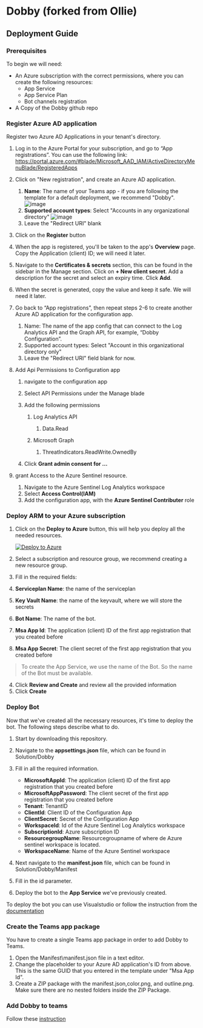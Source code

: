 # Dobby (forked from Ollie)

## Deployment Guide

### Prerequisites

To begin we will need:

- An Azure subscription with the correct permissions, where you can create the following resources:
  - App Service
  - App Service Plan
  - Bot channels registration
- A Copy of the Dobby github repo

### Register Azure AD application

Register two Azure AD Applications in your tenant's directory.

1. Log in to the Azure Portal for your subscription, and go to “App registrations”. You can use the following link: https://portal.azure.com/#blade/Microsoft_AAD_IAM/ActiveDirectoryMenuBlade/RegisteredApps
2. Click on "New registration", and create an Azure AD application.

   1. **Name**: The name of your Teams app - if you are following the template for a default deployment, we recommend "Dobby".
![image](https://user-images.githubusercontent.com/83395176/135573524-3964d067-4a61-4871-bb6b-0754f9238320.png)
   2. **Supported account types**: Select "Accounts in any organizational directory"
![image](https://user-images.githubusercontent.com/83395176/135573558-cf28ed43-a650-48b5-a34f-c63c5ed11749.png)
   3. Leave the "Redirect URI" blank

3. Click on the **Register** button
4. When the app is registered, you'll be taken to the app's **Overview** page. Copy the Application (client) ID; we will need it later. 
5. Navigate to the **Certificates & secrets** section, this can be found in the sidebar in the Manage section. Click on **+ New client secret**. Add a description for the secret and select an expiry time. Click **Add**.
6. When the secret is generated, copy the value and keep it safe. We will need it later.
7. Go back to “App registrations”, then repeat steps 2-6 to create another Azure AD application for the configuration app.

   1. Name: The name of the app config that can connect to the Log Analytics API and the Graph API, for example, “Dobby Configuration”.
   2. Supported account types: Select "Account in this organizational directory only"
   3. Leave the "Redirect URI" field blank for now.   
8. Add Api Permissions to Configuration app

   1. navigate to the configuration app
   2. Select API Permissions under the Manage blade
   3. Add the following permissions

      1. Log Analytics API

         1. Data.Read

      2. Microsoft Graph

         1. ThreatIndicators.ReadWrite.OwnedBy

   4. Click **Grant admin consent for ...**

9. grant Access to the Azure Sentinel resource.
  
   1. Navigate to the Azure Sentinel Log Analytics workspace
   2. Select **Access Control(IAM)**
   3. Add the configuration app, with the **Azure Sentinel Contributer** role

### Deploy ARM to your Azure subscription

1. Click on the **Deploy to Azure** button, this will help you deploy all the needed resources.

   [![Deploy to Azure](https://aka.ms/deploytoazurebutton)](https://portal.azure.com/#create/Microsoft.Template/uri/https%3A%2F%2Fraw.githubusercontent.com%2FBUI-SecOps%2FDobby-Bot%2Fmain%2FARMTemplates%2FazureDeploy.json)

2. Select a subscription and resource group, we recommend creating a new resource group.
3. Fill in the required fields:

  1. **Serviceplan Name**: the name of the serviceplan
  2. **Key Vault Name**: the name of the keyvault, where we will store the secrets
  3. **Bot Name**: The name of the bot.
  4. **Msa App Id**: The application (client) ID of the first app registration that you created before
  5. **Msa App Secret**: The client secret of the first app registration that you created before

> To create the App Service, we use the name of the Bot. So the name of the Bot must be available.

4. Click **Review and Create** and review all the provided information
5. Click **Create**

### Deploy Bot

Now that we've created all the necessary resources, it's time to deploy the bot. The following steps describe what to do.

1. Start by downloading this repository.
2. Navigate to the **appsettings.json** file, which can be found in Solution/Dobby
3. Fill in all the required information.

   - **MicrosoftAppId**: The application (client) ID of the first app registration that you created before
   - **MicrosoftAppPassword**: The client secret of the first app registration that you created before
   - **Tenant**: TenantID
   - **ClientId**: Client ID of the Configuration App
   - **ClientSecret**: Secret of the Configuration App
   - **WorkspaceId**: Id of the Azure Sentinel Log Analytics workspace
   - **SubscriptionId**: Azure subscription ID
   - **ResourcegroupName**: Resourcegroupname of where de Azure sentinel workspace is located.
   - **WorkspaceName**: Name of the Azure Sentinel workspace

5. Next navigate to the **manifest.json** file, which can be found in Solution/Dobby/Manifest
6. Fill in the id parameter.
7. Deploy the bot to the **App Service** we've previously created.

To deploy the bot you can use Visualstudio or follow the instruction from the [documentation](https://docs.microsoft.com/en-us/azure/bot-service/bot-builder-deploy-az-cli?view=azure-bot-service-4.0&tabs=csharp#deploy-the-bot-to-azure)

### Create the Teams app package

You have to create a single Teams app package in order to add Dobby to Teams.

1. Open the Manifest\manifest.json file in a text editor.
2. Change the <MicrosoftAppId> placeholder to your Azure AD application's ID from above. This is the same GUID that you entered in the template under "Msa App Id".
3. Create a ZIP package with the manifest.json,color.png, and outline.png. Make sure there are no nested folders inside the ZIP Package.


### Add Dobby to teams

Follow these [instruction](https://docs.microsoft.com/en-us/MicrosoftTeams/manage-apps?toc=%2Fmicrosoftteams%2Fplatform%2Ftoc.json&bc=%2Fmicrosoftteams%2Fplatform%2Fbreadcrumb%2Ftoc.json#upload-an-app-package)
